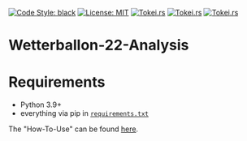 [![Code Style: black](https://img.shields.io/badge/code%20style-black-000000.svg)](https://github.com/psf/black)
[![License: MIT](https://img.shields.io/badge/license-MIT-ff00ff.svg)](https://choosealicense.com/licenses/mit/)
[![Tokei.rs](https://tokei.rs/b1/github/Projects-At-GP/Wetterballon-22-Analysis?category=code)](https://tokei.rs)
[![Tokei.rs](https://tokei.rs/b1/github/Projects-At-GP/Wetterballon-22-Analysis?category=lines)](https://tokei.rs)
[![Tokei.rs](https://tokei.rs/b1/github/Projects-At-GP/Wetterballon-22-Analysis?category=files)](https://tokei.rs)


# Wetterballon-22-Analysis

# Requirements

- Python 3.9+
- everything via pip in [`requirements.txt`](requirements.txt)

The "How-To-Use" can be found [here](WHITEPAPER.md).
